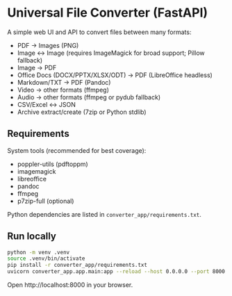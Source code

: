 # Universal File Converter (FastAPI)

A simple web UI and API to convert files between many formats:

- PDF → Images (PNG)
- Image ↔ Image (requires ImageMagick for broad support; Pillow fallback)
- Image → PDF
- Office Docs (DOCX/PPTX/XLSX/ODT) → PDF (LibreOffice headless)
- Markdown/TXT → PDF (Pandoc)
- Video → other formats (ffmpeg)
- Audio → other formats (ffmpeg or pydub fallback)
- CSV/Excel ↔ JSON
- Archive extract/create (7zip or Python stdlib)

## Requirements

System tools (recommended for best coverage):
- poppler-utils (pdftoppm)
- imagemagick
- libreoffice
- pandoc
- ffmpeg
- p7zip-full (optional)

Python dependencies are listed in `converter_app/requirements.txt`.

## Run locally

```bash
python -m venv .venv
source .venv/bin/activate
pip install -r converter_app/requirements.txt
uvicorn converter_app.app.main:app --reload --host 0.0.0.0 --port 8000
```

Open http://localhost:8000 in your browser.